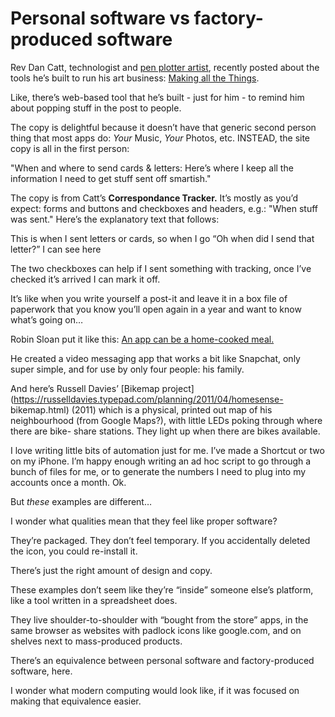 # Personal software vs factory-produced software

Rev Dan Catt, technologist and [pen plotter
artist](https://www.instagram.com/revdancatt/), recently posted about the
tools he’s built to run his art business: [Making all the
Things](https://revdancatt.com/weeknotes/2020/06/14/making-all-the-things).

Like, there’s web-based tool that he’s built - just for him - to remind him
about popping stuff in the post to people.

The copy is delightful because it doesn’t have that generic second person
thing that most apps do: _Your_ Music, _Your_ Photos, etc. INSTEAD, the site
copy is all in the first person:

"When and where to send cards & letters: Here’s where I keep all the
information I need to get stuff sent off smartish."

The copy is from Catt’s **Correspondance Tracker.** It’s mostly as you’d
expect: forms and buttons and checkboxes and headers, e.g.: "When stuff was
sent." Here’s the explanatory text that follows:

This is when I sent letters or cards, so when I go “Oh when did I send that
letter?” I can see here

The two checkboxes can help if I sent something with tracking, once I’ve
checked it’s arrived I can mark it off.

It’s like when you write yourself a post-it and leave it in a box file of
paperwork that you know you’ll open again in a year and want to know what’s
going on…

Robin Sloan put it like this: [An app can be a home-cooked
meal.](https://www.robinsloan.com/notes/home-cooked-app/)

He created a video messaging app that works a bit like Snapchat, only super
simple, and for use by only four people: his family.

And here’s Russell Davies’ [Bikemap
project](https://russelldavies.typepad.com/planning/2011/04/homesense-
bikemap.html) (2011) which is a physical, printed out map of his neighbourhood
(from Google Maps?), with little LEDs poking through where there are bike-
share stations. They light up when there are bikes available.

I love writing little bits of automation just for me. I’ve made a Shortcut or
two on my iPhone. I’m happy enough writing an ad hoc script to go through a
bunch of files for me, or to generate the numbers I need to plug into my
accounts once a month. Ok.

But _these_ examples are different…

I wonder what qualities mean that they feel like proper software?

They’re packaged. They don’t feel temporary. If you accidentally deleted the
icon, you could re-install it.

There’s just the right amount of design and copy.

These examples don’t seem like they’re “inside” someone else’s platform, like
a tool written in a spreadsheet does.

They live shoulder-to-shoulder with “bought from the store” apps, in the same
browser as websites with padlock icons like google.com, and on shelves next to
mass-produced products.

There’s an equivalence between personal software and factory-produced
software, here.

I wonder what modern computing would look like, if it was focused on making
that equivalence easier.
